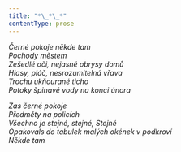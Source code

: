 ```yaml
---
title: "*\_*\_*"
contentType: prose
---
```


<section>

_Černé pokoje někde tam  
Pochody městem  
Zešedlé oči, nejasné obrysy domů  
Hlasy, pláč, nesrozumitelná vřava  
Trochu ukňourané ticho  
Potoky špinavé vody na konci února_

_Zas černé pokoje  
Předměty na policích  
Všechno je stejné, stejné, Stejné  
Opakovals do tabulek malých okének v podkroví  
Někde tam_

</section>
